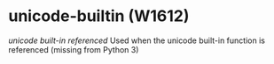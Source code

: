 # unicode-builtin (W1612)

*unicode built-in referenced* Used when the unicode built-in function is
referenced (missing from Python 3)
